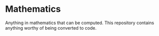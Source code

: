 # Mathematics

Anything in mathematics that can be computed. This repository contains anything worthy of being 
converted to code.
